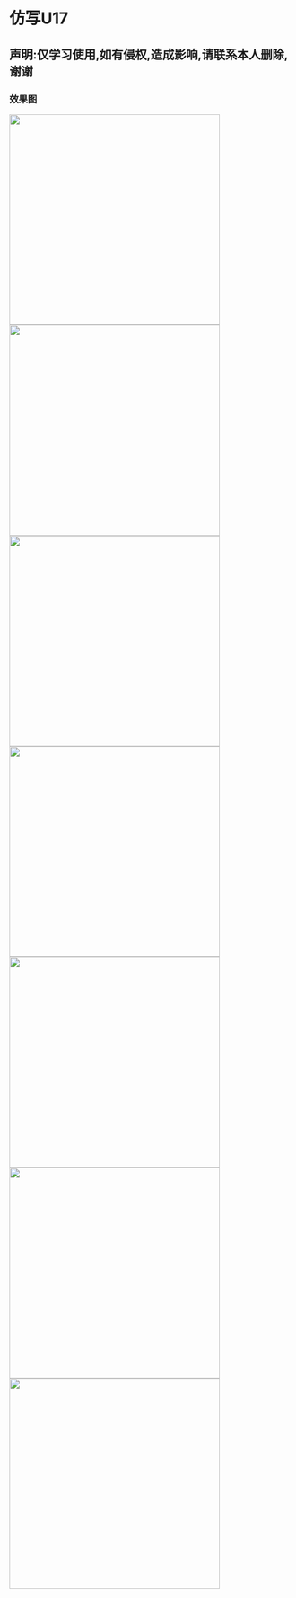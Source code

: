 # 仿写U17
## 声明:仅学习使用,如有侵权,造成影响,请联系本人删除,谢谢

### 效果图

<img src="./Images/U17.gif" width="375"> <img src="./Images/1.png" width="375"> <img src="./Images/2.png" width="375"> <img src="./Images/3.png" width="375"> <img src="./Images/4.png" width="375"> <img src="./Images/5.png" width="375"> <img src="./Images/6.png" width="375">








